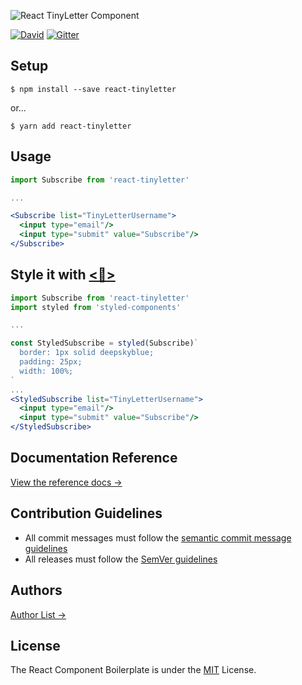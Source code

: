 ![React TinyLetter Component](https://jsbros.github.io/react-tinyletter/banner.png)

[![David](https://img.shields.io/david/jsbros/react-tinyletter.svg?style=flat-square)](https://github.com/JSBros/react-tinyletter/issues) [![Gitter](https://img.shields.io/gitter/room/JSBros/react-tinyletter.svg?style=flat-square)](https://gitter.im/JSBros/react-tinyletter?utm_source=badge&utm_medium=badge&utm_campaign=pr-badge&utm_content=badge)

## Setup

```
$ npm install --save react-tinyletter
```
or...

```
$ yarn add react-tinyletter
```

## Usage 

```jsx
import Subscribe from 'react-tinyletter'

...

<Subscribe list="TinyLetterUsername">
  <input type="email"/>
  <input type="submit" value="Subscribe"/>
</Subscribe>
```

## Style it with [<💅>](https://github.com/styled-components/styled-components)

```jsx
import Subscribe from 'react-tinyletter'
import styled from 'styled-components'

...

const StyledSubscribe = styled(Subscribe)`
  border: 1px solid deepskyblue;
  padding: 25px;
  width: 100%;
`
...
<StyledSubscribe list="TinyLetterUsername">
  <input type="email"/>
  <input type="submit" value="Subscribe"/>
</StyledSubscribe>
```

## Documentation Reference

[View the reference docs →](https://jsbros.github.io/react-tinyletter/index.html)

## Contribution Guidelines

* All commit messages must follow the [semantic commit message guidelines](https://seesparkbox.com/foundry/semantic_commit_messages)
* All releases must follow the [SemVer guidelines](http://semver.org)

## Authors

[Author List →](AUTHORS.md)

## License

The React Component Boilerplate is under the [MIT](LICENSE.md) License.

